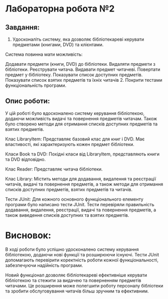 # Лабораторна робота №2

## Завдання:

1. Удосконаліть систему, яка дозволяє бібліотекареві керувати предметами (книгами, DVD) та клієнтами. 

Система повинна мати можливість:

Додавати предмети (книги, DVD) до бібліотеки.
Видаляти предмети з бібліотеки.
Реєструвати читача.
Видавати предмет читачеві.
Повертати предмет у бібліотеку.
Показувати список доступних предметів.
Показувати список взятих предметів та їхніх читачів
2. Покрити тестами функціональність програми.

## Опис роботи:

У цій роботі було вдосконалено систему керування бібліотекою, додаючи можливість видачі та повернення предметів читачам. Також було створено методи для отримання списків доступних предметів та взятих предметів.

Клас LibraryItem: Представляє базовий клас для книг і DVD. Має властивості, які характеризують кожен предмет бібліотеки.

Класи Book та DVD: Похідні класи від LibraryItem, представляють книги та DVD відповідно.

Клас Reader: Представляє читача бібліотеки.

Клас Library: Містить методи для додавання, видалення та реєстрації читачів, видачі та повернення предметів, а також методи для отримання списків доступних предметів, взятих предметів та читачів.

Тести JUnit: Для кожного основного функціонального елементу програми було написано тести JUnit. Тести перевіряли правильність додавання, видалення, реєстрації, видачі та повернення предметів, а також виведення списків доступних та взятих предметів.

# Висновок:

В ході роботи було успішно удосконалено систему керування бібліотекою, додаючи нові функції та розширюючи існуючі. Тести JUnit допомагають перевірити коректність роботи кожної функціональності, забезпечуючи надійність програми.

Новий функціонал дозволяє бібліотекареві ефективніше керувати бібліотекою та стежити за видачею та поверненням предметів читачами. Це розширення може полегшити роботу персоналу бібліотеки та зробити обслуговування читачів більш зручним та ефективним.